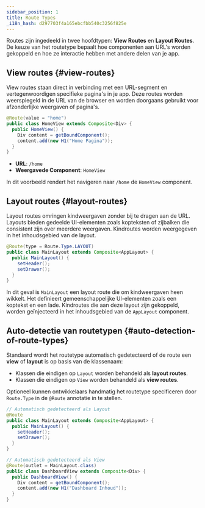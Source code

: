```yaml
---
sidebar_position: 1
title: Route Types
_i18n_hash: d297703f4a165ebcfbb540c3256f825e
---
```

Routes zijn ingedeeld in twee hoofdtypen: **View Routes** en **Layout Routes**. De keuze van het routetype bepaalt hoe componenten aan URL's worden gekoppeld en hoe ze interactie hebben met andere delen van je app.

## View routes {#view-routes}

View routes staan direct in verbinding met een URL-segment en vertegenwoordigen specifieke pagina's in je app. Deze routes worden weerspiegeld in de URL van de browser en worden doorgaans gebruikt voor afzonderlijke weergaven of pagina's.

```java
@Route(value = "home")
public class HomeView extends Composite<Div> {
  public HomeView() {
    Div content = getBoundComponent();
    content.add(new H1("Home Pagina"));
  }
}
```

- **URL**: `/home`
- **Weergavede Component**: `HomeView`

In dit voorbeeld rendert het navigeren naar `/home` de `HomeView` component.

## Layout routes {#layout-routes}

Layout routes omringen kindweergaven zonder bij te dragen aan de URL. Layouts bieden gedeelde UI-elementen zoals kopteksten of zijbalken die consistent zijn over meerdere weergaven. Kindroutes worden weergegeven in het inhoudsgebied van de layout.

```java
@Route(type = Route.Type.LAYOUT)
public class MainLayout extends Composite<AppLayout> {
  public MainLayout() {
    setHeader();
    setDrawer();
  }
}
```

In dit geval is `MainLayout` een layout route die om kindweergaven heen wikkelt. Het definieert gemeenschappelijke UI-elementen zoals een koptekst en een lade. Kindroutes die aan deze layout zijn gekoppeld, worden geïnjecteerd in het inhoudsgebied van de `AppLayout` component.

## Auto-detectie van routetypen {#auto-detection-of-route-types}

Standaard wordt het routetype automatisch gedetecteerd of de route een **view** of **layout** is op basis van de klassenaam:

- Klassen die eindigen op `Layout` worden behandeld als **layout routes**.
- Klassen die eindigen op `View` worden behandeld als **view routes**.

Optioneel kunnen ontwikkelaars handmatig het routetype specificeren door `Route.Type` in de `@Route` annotatie in te stellen.

```java
// Automatisch gedetecteerd als Layout
@Route
public class MainLayout extends Composite<AppLayout> {
  public MainLayout() {
    setHeader();
    setDrawer();
  }
}
```

```java
// Automatisch gedetecteerd als View
@Route(outlet = MainLayout.class)
public class DashboardView extends Composite<Div> {
  public DashboardView() {
    Div content = getBoundComponent();
    content.add(new H1("Dashboard Inhoud"));
  }
}
```
